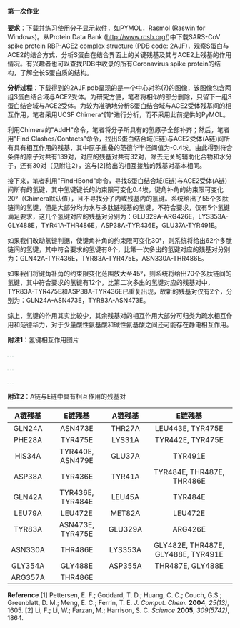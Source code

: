 #### 第一次作业 ####

**要求**：下载并练习使用分子显示软件，如PYMOL，Rasmol (Raswin for Windows)。从Protein Data Bank (http://www.rcsb.org/)中下载SARS-CoV spike protein RBP-ACE2 complex structure (PDB code: 2AJF)，观察S蛋白与ACE2的结合方式，分析S蛋白在结合界面上的关键残基及其与ACE2上残基的作用情况。有兴趣者也可以查找PDB中收录的所有Coronavirus spike protein的结构，了解全长S蛋白质的结构。

**分析过程**：下载得到的2AJF.pdb呈现的是一个中心对称(?)的图像，该图像包含两组S蛋白结合域与ACE2受体。为研究方便，笔者将相似的部分删除，只留下一组S蛋白结合域与ACE2受体。为较为准确地分析S蛋白结合域与ACE2受体残基间的相互作用，笔者采用UCSF Chimera^[1]^进行分析，而不采用此前提供的PyMOL。

利用Chimera的"AddH"命令，笔者将分子所具有的氢原子全部补齐；然后，笔者用"Find Clashes/Contacts"命令，找出S蛋白结合域(E链)与ACE2受体(A链)间所有具有相互作用的残基，其中原子重叠的范德华半径阈值为-0.4埃。由此得到符合条件的原子对共有139对，对应的残基对共有32对，除去无关的辅助化合物和水分子，还有30对（见附注2），这与[2]给出的相互接触的残基对基本相同。

接下来，笔者利用"FindHBond"命令，寻找S蛋白结合域(E链)与ACE2受体(A链)间所有的氢键，其中氢键键长的约束限可变化0.4埃，键角补角的约束限可变化20°（Chimera默认值），且不寻找分子内或残基内的氢键。系统给出了55个多肽链间的氢键，但是大部分均为水与多肽链残基的氢键，不符合要求，仅有5个氢键满足要求，这几个氢键对应的残基对分别为：GLU329A-ARG426E，LYS353A-GLY488E，TYR41A-THR486E，ASP38A-TYR436E，GLU37A-TYR491E。

如果我们改动氢键判据，使键角补角的约束限可变化30°，则系统将给出62个多肽链间的氢键，其中符合要求的氢键有8个，比第一次多出的氢键对应的残基对分别为：GLN42A-TYR436E，TYR83A-TYR475E，ASN330A-THR486E。

如果我们将键角补角的约束限变化范围放大至45°，则系统将给出70个多肽链间的氢键，其中符合要求的氢键有12个，比第二次多出的氢键对应的残基对中，TYR83A-TYR475E和ASP38A-TYR436E已重复出现，故新的残基对仅有2个，分别为：GLN24A-ASN473E，TYR83A-ASN473E。

综上，氢键的作用其实比较少，其余残基对的相互作用大部分可归类为疏水相互作用和范德华力，对于少量酸性氨基酸和碱性氨基酸之间还可能存在静电相互作用。

**附注1**：氢键相互作用图片

<img src="C:\Workbench\Chemistry\Chemistry Course\2020 Biophysical Chemistry\Biophysical-Chemistry-Homework\Homework_1\SARS-CoV spike protein RBP and ACE2\ARG426E_GLU329A.png" style="zoom:10%;" /> <img src="C:\Workbench\Chemistry\Chemistry Course\2020 Biophysical Chemistry\Biophysical-Chemistry-Homework\Homework_1\SARS-CoV spike protein RBP and ACE2\ASN473E_GLN24A.png" style="zoom:10%;" /> <img src="C:\Workbench\Chemistry\Chemistry Course\2020 Biophysical Chemistry\Biophysical-Chemistry-Homework\Homework_1\SARS-CoV spike protein RBP and ACE2\GLY488E_LYS353A.png" style="zoom:10%;" />

<img src="C:\Workbench\Chemistry\Chemistry Course\2020 Biophysical Chemistry\Biophysical-Chemistry-Homework\Homework_1\SARS-CoV spike protein RBP and ACE2\THR486E_ASN330A.png" style="zoom:10%;" /> <img src="C:\Workbench\Chemistry\Chemistry Course\2020 Biophysical Chemistry\Biophysical-Chemistry-Homework\Homework_1\SARS-CoV spike protein RBP and ACE2\THR486E_TYR41A.png" style="zoom:10%;" /> <img src="C:\Workbench\Chemistry\Chemistry Course\2020 Biophysical Chemistry\Biophysical-Chemistry-Homework\Homework_1\SARS-CoV spike protein RBP and ACE2\TYR436E_ASP38A.png" style="zoom:10%;" />

<img src="C:\Workbench\Chemistry\Chemistry Course\2020 Biophysical Chemistry\Biophysical-Chemistry-Homework\Homework_1\SARS-CoV spike protein RBP and ACE2\TYR436E_GLN42A.png" style="zoom:10%;" /> <img src="C:\Workbench\Chemistry\Chemistry Course\2020 Biophysical Chemistry\Biophysical-Chemistry-Homework\Homework_1\SARS-CoV spike protein RBP and ACE2\TYR475E_TYR83A.png" style="zoom:10%;" /> <img src="C:\Workbench\Chemistry\Chemistry Course\2020 Biophysical Chemistry\Biophysical-Chemistry-Homework\Homework_1\SARS-CoV spike protein RBP and ACE2\TYR491E_GLU37A.png" style="zoom:10%;" /> 

**附注2**：A链与E链中具有相互作用的残基对

| A链残基  |     E链残基       | A链残基  |              E链残基                |
| :-----: | :--------------: | :-----: | :--------------------------------: |
| GLN24A  |     ASN473E      | THR27A  |          LEU443E, TYR475E          |
| PHE28A  |     TYR475E      | LYS31A  |          TYR442E, TYR475E          |
| HIS34A  | TYR440E, ASN479E | GLU37A  |              TYR491E               |
| ASP38A  |     TYR436E      | TYR41A  |     TYR484E, THR487E, THR486E      |
| GLN42A  | TYR436E, TYR484E | LEU45A  |              TYR484E               |
| LEU79A  |     LEU472E      | MET82A  |              LEU472E               |
| TYR83A  | ASN473E, TYR475E | GLU329A |              ARG426E               |
| ASN330A |     THR486E      | LYS353A | GLY482E, THR487E, GLY488E, TYR491E |
| GLY354A |     GLY488E      | ASP355A |          THR487E, GLY488E          |
| ARG357A |     THR486E      |         |                                    |

**Reference**
[1]	Pettersen, E. F.; Goddard, T. D.; Huang, C. C.; Couch, G.S.; Greenblatt, D. M.; Meng, E. C.; Ferrin, T. E. *J. Comput. Chem.* **2004**, *25(13)*, 1605.
[2]	Li, F.; Li, W.; Farzan, M.; Harrison, S. C. *Science* **2005**, *309(5742)*, 1864.